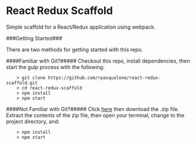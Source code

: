 # React Redux Scaffold

Simple scaffold for a React/Redux application using webpack.

###Getting Started###

There are two methods for getting started with this repo.

####Familiar with Git?#####
Checkout this repo, install dependencies, then start the gulp process with the following:

```
	> git clone https://github.com/rpasqualone/react-redux-scaffold.git
	> cd react-redux-scaffold
	> npm install
	> npm start
```

####Not Familiar with Git?#####
Click [here](https://github.com/rpasqualone/react-redux-scaffold/archive/master.zip) then download the .zip file.  Extract the contents of the zip file, then open your terminal, change to the project directory, and:

```
	> npm install
	> npm start
```
